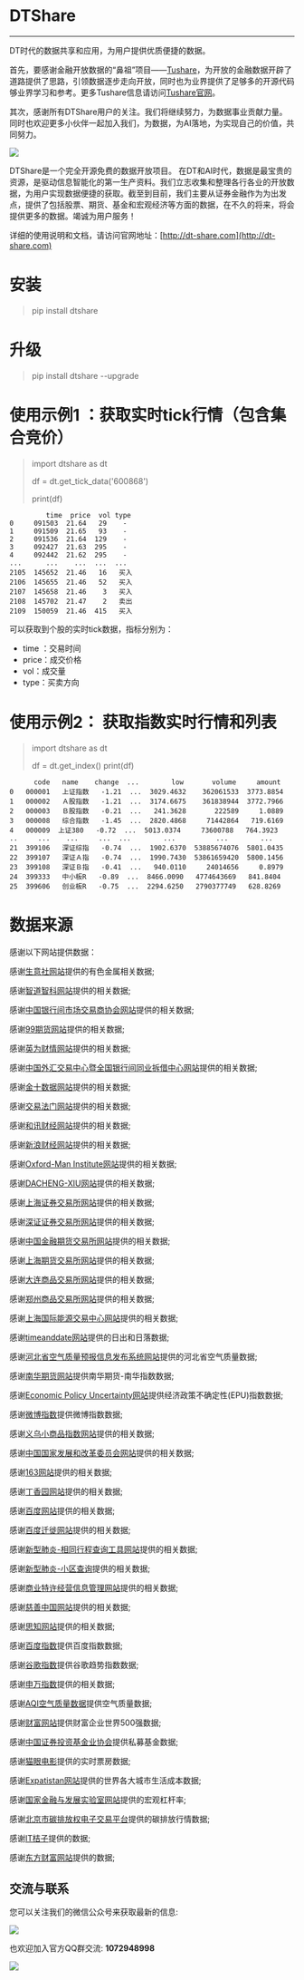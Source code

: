 # DTShare

----------

DT时代的数据共享和应用，为用户提供优质便捷的数据。

首先，要感谢金融开放数据的“鼻祖”项目——[Tushare](http://github.com/waditu/tushare)，为开放的金融数据开辟了道路提供了思路，引领数据逐步走向开放，同时也为业界提供了足够多的开源代码够业界学习和参考。更多Tushare信息请访问[Tushare官网](https://tushare.pro "Tushare")。

其次，感谢所有DTShare用户的关注。我们将继续努力，为数据事业贡献力量。同时也欢迎更多小伙伴一起加入我们，为数据，为AI落地，为实现自己的价值，共同努力。


![](http://dt-share.com/img/dtshare-logo.png)

DTShare是一个完全开源免费的数据开放项目。
在DT和AI时代，数据是最宝贵的资源，是驱动信息智能化的第一生产资料。我们立志收集和整理各行各业的开放数据，为用户实现数据便捷的获取。截至到目前，我们主要从证券金融作为为出发点，提供了包括股票、期货、基金和宏观经济等方面的数据，在不久的将来，将会提供更多的数据。竭诚为用户服务！


详细的使用说明和文档，请访问官网地址：[http://dt-share.com](http://dt-share.com)

# 安装 #

> pip install dtshare

# 升级 #

> pip install dtshare --upgrade


# 使用示例1 ：获取实时tick行情（包含集合竞价）

> import dtshare as dt
> 
> 
> df = dt.get\_tick_data('600868')
> 
> print(df)

             time  price  vol type
	0     091503  21.64   29    -
	1     091509  21.65   93    -
	2     091536  21.64  129    -
	3     092427  21.63  295    -
	4     092442  21.62  295    -
	...      ...    ...  ...  ...
	2105  145652  21.46   16   买入
	2106  145655  21.46   52   买入
	2107  145658  21.46    3   买入
	2108  145702  21.47    2   卖出
	2109  150059  21.46  415   买入

可以获取到个股的实时tick数据，指标分别为：

- time ：交易时间
- price：成交价格
- vol：成交量
- type：买卖方向

# 使用示例2： 获取指数实时行情和列表

> import dtshare as dt
> 
> df = dt.get_index()
> print(df)

          code   name    change  ...        low       volume     amount
	0   000001   上证指数   -1.21  ...  3029.4632    362061533  3773.8854
	1   000002   Ａ股指数   -1.21  ...  3174.6675    361838944  3772.7966
	2   000003   Ｂ股指数   -0.21  ...   241.3628       222589     1.0889
	3   000008   综合指数   -1.45  ...  2820.4868     71442864   719.6169
	4   000009  上证380   -0.72  ...  5013.0374     73600788   764.3923
	..     ...    ...     ...  ...        ...          ...        ...
	21  399106   深证综指   -0.74  ...  1902.6370  53885674076  5801.0435
	22  399107   深证Ａ指   -0.74  ...  1990.7430  53861659420  5800.1456
	23  399108   深证Ｂ指   -0.41  ...   940.0110     24014656     0.8979
	24  399333   中小板R   -0.89  ...  8466.0090   4774643669   841.8404
	25  399606   创业板R   -0.75  ...  2294.6250   2790377749   628.8269




# 数据来源  #

感谢以下网站提供数据：

感谢[生意社网站](http://www.100ppi.com/)提供的有色金属相关数据;

感谢[智道智科网站](https://www.ziasset.com/)提供的相关数据;

感谢[中国银行间市场交易商协会网站](http://www.nafmii.org.cn/)提供的相关数据;

感谢[99期货网站](http://www.99qh.com/)提供的相关数据;

感谢[英为财情网站](https://cn.investing.com/)提供的相关数据;

感谢[中国外汇交易中心暨全国银行间同业拆借中心网站](http://www.chinamoney.com.cn/chinese/)提供的相关数据;

感谢[金十数据网站](https://www.jin10.com/)提供的相关数据;

感谢[交易法门网站](https://www.jiaoyifamen.com/)提供的相关数据;

感谢[和讯财经网站](http://www.hexun.com/)提供的相关数据;

感谢[新浪财经网站](https://finance.sina.com.cn/)提供的相关数据;

感谢[Oxford-Man Institute网站](https://realized.oxford-man.ox.ac.uk/)提供的相关数据;

感谢[DACHENG-XIU网站](https://dachxiu.chicagobooth.edu/)提供的相关数据;

感谢[上海证券交易所网站](http://www.sse.com.cn/assortment/options/price/)提供的相关数据;

感谢[深证证券交易所网站](http://www.szse.cn/)提供的相关数据;

感谢[中国金融期货交易所网站](http://www.cffex.com.cn/)提供的相关数据;

感谢[上海期货交易所网站](http://www.shfe.com.cn/)提供的相关数据;

感谢[大连商品交易所网站](http://www.dce.com.cn/)提供的相关数据;

感谢[郑州商品交易所网站](http://www.czce.com.cn/)提供的相关数据;

感谢[上海国际能源交易中心网站](http://www.ine.com.cn/)提供的相关数据;

感谢[timeanddate网站](https://www.timeanddate.com/)提供的日出和日落数据;

感谢[河北省空气质量预报信息发布系统网站](http://110.249.223.67/publish/)提供的河北省空气质量数据;

感谢[南华期货网站](http://www.nanhua.net/nhzc/varietytrend.html)提供南华期货-南华指数数据;

感谢[Economic Policy Uncertainty网站](http://www.nanhua.net/nhzc/varietytrend.html)提供经济政策不确定性(EPU)指数数据;

感谢[微博指数](https://data.weibo.com/index/newindex)提供微博指数数据;

感谢[义乌小商品指数网站](http://www.ywindex.com/Home/Product/index/)提供的相关数据;

感谢[中国国家发展和改革委员会网站](http://jgjc.ndrc.gov.cn/dmzs.aspx?clmId=741)提供的相关数据;

感谢[163网站](https://news.163.com/special/epidemic/)提供的相关数据;

感谢[丁香园网站](http://3g.dxy.cn/newh5/view/pneumonia?scene=2&clicktime=1579615030&enterid=1579615030&from=groupmessage&isappinstalled=0)提供的相关数据;

感谢[百度网站](https://voice.baidu.com/act/newpneumonia/newpneumonia/?from=osari_pc_1)提供的相关数据;

感谢[百度迁徙网站](https://qianxi.baidu.com/?from=shoubai#city=0)提供的相关数据;

感谢[新型肺炎-相同行程查询工具网站](https://rl.inews.qq.com/h5/trip?from=newsapp&ADTAG=tgi.wx.share.message)提供的相关数据;

感谢[新型肺炎-小区查询](https://ncov.html5.qq.com/community?channelid=1&from=singlemessage&isappinstalled=0)提供的相关数据;

感谢[商业特许经营信息管理网站](http://txjy.syggs.mofcom.gov.cn/)提供的相关数据;

感谢[慈善中国网站](http://cishan.chinanpo.gov.cn/platform/login.html)提供的相关数据;

感谢[思知网站](https://www.ownthink.com/)提供的相关数据;

感谢[百度指数](http://index.baidu.com/v2/main/index.html)提供百度指数数据;

感谢[谷歌指数](https://trends.google.com/trends/?geo=US)提供谷歌趋势指数数据;

感谢[申万指数](http://www.swsindex.com/idx0120.aspx?columnid=8832)提供的相关数据;

感谢[AQI空气质量数据](https://www.aqistudy.cn/)提供空气质量数据;

感谢[财富网站](http://www.fortunechina.com/)提供财富企业世界500强数据;

感谢[中国证券投资基金业协会](http://gs.amac.org.cn/)提供私募基金数据;

感谢[猫眼电影](https://maoyan.com/board/1)提供的实时票房数据;

感谢[Expatistan网站](https://www.expatistan.com/cost-of-living)提供的世界各大城市生活成本数据;

感谢[国家金融与发展实验室网站](http://www.nifd.cn/)提供的宏观杠杆率;

感谢[北京市碳排放权电子交易平台](https://www.bjets.com.cn/article/jyxx/)提供的碳排放行情数据;

感谢[IT桔子](https://www.itjuzi.com)提供的数据;

感谢[东方财富网站](http://data.eastmoney.com/jgdy/)提供的数据;



## 交流与联系

您可以关注我们的微信公众号来获取最新的信息:

![](http://dt-share.com/img/weixin.png)

也欢迎加入官方QQ群交流: **1072948998**

![](http://dt-share.com/img/dtshare_qq.png)
